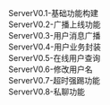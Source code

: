 ServerV0.1-基础功能构建 <br>
ServerV0.2-广播上线功能<br>
ServerV0.3-用户消息广播<br>
ServerV0.4-用户业务封装<br>
ServerV0.5-在线用户查询<br>
ServerV0.6-修改用户名<br>
ServerV0.7-超时强踢功能<br>
ServerV0.8-私聊功能<br>